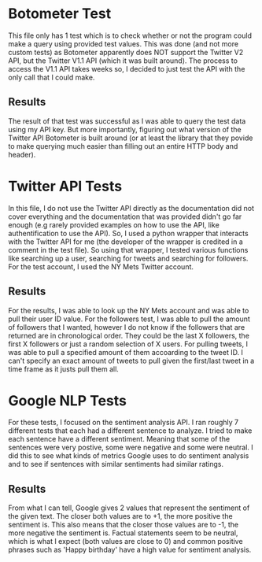 # Botometer Test
This file only has 1 test which is to check whether or not the program could make a query using provided test values. This was done (and not more custom tests) as Botometer 
apparently does NOT support the Twitter V2 API, but the Twitter V1.1 API (which it was built around). The process to access the V1.1 API takes weeks so, I decided to just
test the API with the only call that I could make. 

## Results
The result of that test was successful as I was able to query the test data using my API key. But more importantly, figuring out what version of the Twitter API Botometer 
is built around (or at least the library that they povide to make querying much easier than filling out an entire HTTP body and header).

# Twitter API Tests
In this file, I do not use the Twitter API directly as the documentation did not cover everything and the documentation that was provided didn't go far enough 
(e.g rarely provided examples on how to use the API, like authentification to use the API). So, I used a python wrapper that interacts with the Twitter API for me
(the developer of the wrapper is credited in a comment in the test file). So using that wrapper, I tested various functions like searching up a user, searching for tweets 
and searching for followers. For the test account, I used the NY Mets Twitter account. 

## Results
For the results, I was able to look up the NY Mets account and was able to pull their user ID value. For the followers test, I was able to pull the amount of followers
that I wanted, however I do not know if the followers that are returned are in chronological order. They could be the last X followers, the first X followers or just a 
random selection of X users. For pulling tweets, I was able to pull a specified amount of them accoarding to the tweet ID. I can't specify an exact amount of tweets to pull 
given the first/last tweet in a time frame as it justs pull them all.

# Google NLP Tests
For these tests, I focused on the sentiment analysis API. I ran roughly 7 different tests that each had a different sentence to analyze. I tried to make each sentence have 
a different sentiment. Meaning that some of the sentences were very postive, some were negative and some were neutral. I did this to see what kinds of metrics Google uses
to do sentiment analysis and to see if sentences with similar sentiments had similar ratings.

## Results
From what I can tell, Google gives 2 values that represent the sentiment of the given text. The closer both values are to +1, the more positive the sentiment is. This also
means that the closer those values are to -1, the more negative the sentiment is. Factual statements seem to be neutral, which is what I expect (both values are close to 0) 
and common positive phrases such as 'Happy birthday' have a high value for sentiment analysis.
